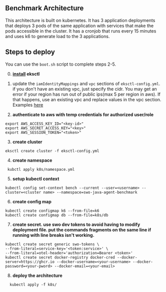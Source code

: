 ## Benchmark Architecture

This architecture is built on kubernetes. It has 3 application deployments that deploys 3 pods of the same application with 
services that make the pods accessible in the cluster. It has a cronjob that runs every 15 minutes and uses k6 to
generate load to the 3 applications.


## Steps to deploy
You can use the `boot.sh` script to complete steps 2-5.

0. **[install](https://eksctl.io/installation/) eksctl**

1. update the `iamIdentityMappings` and `vpc` sections of `eksctl-config.yml`. if you don't have an existing vpc, just specify the cidr. You may get an error if your region has run out of public ips(max 5 per region in aws). If that happens, use an existing vpc and replace values in the vpc section. Examples [here](https://github.com/eksctl-io/eksctl/tree/main/examples)

2. **authenticate to aws with temp credentials for authorized user/role**
```shell
export AWS_ACCESS_KEY_ID="<key-id>"
export AWS_SECRET_ACCESS_KEY="<key>"
export AWS_SESSION_TOKEN="<token>"
```
3. **create cluster**
```shell
eksctl create cluster -f eksctl-config.yml
```
4. **create namespace**
```shell
 kubctl apply k8s/namespace.yml
```
5. **setup kubectl context**
```shell
kubectl config set-context bench --current --user=<username> --cluster=<cluster name> --namespace=swo-java-agent-benchmark
```
6. **create config map**
```shell
kubectl create configmap k6 --from-file=k6 
kubectl create configmap db --from-file=k8s/db
```
7. **create secret. use swo dev tokens to avoid having to modify deployment file. put the commands fragments on the same line if running with line breaks isn't working.**
```shell
kubectl create secret generic swo-tokens \
--from-literal=service-key='<token:service>' \
--from-literal=otel-header='authorization=Bearer <token>'
kubectl create secret docker-registry docker-cred --docker-server=https://ghcr.io --docker-username=<your-username> --docker-password=<your-pword> --docker-email=<your-email>    
```
8. **deploy the architecture** 
```shell
  kubectl apply -f k8s/
```
